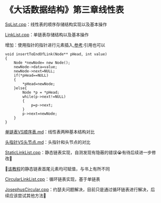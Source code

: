 # 《大话数据结构》第三章线性表

[SqList.cpp](https://github.com/Vae1997/Review-Coding/blob/master/Review/%E6%95%B0%E6%8D%AE%E7%BB%93%E6%9E%84%E5%92%8C%E7%AE%97%E6%B3%95/%E7%BA%BF%E6%80%A7%E8%A1%A8/SqList.cpp)：线性表的顺序存储结构实现以及基本操作

[LinkList.cpp](https://github.com/Vae1997/Review-Coding/blob/master/Review/%E6%95%B0%E6%8D%AE%E7%BB%93%E6%9E%84%E5%92%8C%E7%AE%97%E6%B3%95/%E7%BA%BF%E6%80%A7%E8%A1%A8/LinkList.cpp)：单链表存储结构以及基本操作

增加：使用指针的指针进行元素插入,[参考](https://blog.csdn.net/shen_jz2012/article/details/50631317):引用也可以
```
void insertToEndOfLink(Node** pHead, int value)
{
	Node *newNode= new Node();
	newNode->data=value;
	newNode->next=NULL;
	if(*pHead==NULL)
	{
		*pHead=newNode;
	}else{
		Node *p = *pHead;
		while(p->next!=NULL)
		{
			p=p->next;
		}
		p->next=newNode;
	}
}
```

[单链表VS顺序表.md](https://github.com/Vae1997/Review-Coding/blob/master/Review/%E6%95%B0%E6%8D%AE%E7%BB%93%E6%9E%84%E5%92%8C%E7%AE%97%E6%B3%95/%E7%BA%BF%E6%80%A7%E8%A1%A8/%E5%8D%95%E9%93%BE%E8%A1%A8VS%E9%A1%BA%E5%BA%8F%E8%A1%A8.md)：线性表两种基本结构对比

[头指针VS头节点.md](https://github.com/Vae1997/Review-Coding/blob/master/Review/%E6%95%B0%E6%8D%AE%E7%BB%93%E6%9E%84%E5%92%8C%E7%AE%97%E6%B3%95/%E7%BA%BF%E6%80%A7%E8%A1%A8/%E5%A4%B4%E6%8C%87%E9%92%88VS%E5%A4%B4%E8%8A%82%E7%82%B9.md)：头指针和头节点的对比

[StaticLinkList.cpp](https://github.com/Vae1997/Review-Coding/blob/master/Review/%E6%95%B0%E6%8D%AE%E7%BB%93%E6%9E%84%E5%92%8C%E7%AE%97%E6%B3%95/%E7%BA%BF%E6%80%A7%E8%A1%A8/StaticLinkList.cpp)：静态链表实现，自测发现有隐蔽的错误:sob:有待后续进一步修改:muscle:

:speech_balloon:[该教程](http://data.biancheng.net/view/163.html)的静态链表首尾元素均可赋值，与书上有所不同

[CircularLinkList.cpp](https://github.com/Vae1997/Review-Coding/blob/master/Review/%E6%95%B0%E6%8D%AE%E7%BB%93%E6%9E%84%E5%92%8C%E7%AE%97%E6%B3%95/%E7%BA%BF%E6%80%A7%E8%A1%A8/CircularLinkList.cpp)：循环链表实现，基于单链表

[JosephusCircular.cpp](https://github.com/Vae1997/Review-Coding/blob/master/Review/%E6%95%B0%E6%8D%AE%E7%BB%93%E6%9E%84%E5%92%8C%E7%AE%97%E6%B3%95/%E7%BA%BF%E6%80%A7%E8%A1%A8/JosephusCircular.cpp)：约瑟夫问题解决，目前只是通过循环链表进行解决，后续应该尝试其他方法:muscle:
